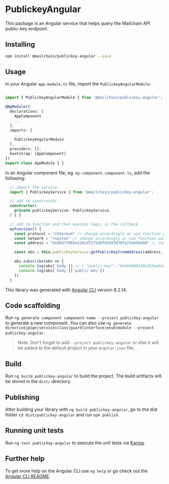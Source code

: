 # PublickeyAngular

This package is an Angular service that helps query the Mailchain API public-key endpoint.

## Installing

```sh
npm install @mailchain/publickey-angular --save
```

## Usage

In your Angular `app.module.ts` file, import the `PublickeyAngularModule`:

```ts

import { PublickeyAngularModule } from '@mailchain/publickey-angular';

@NgModule({
  declarations: [
    AppComponent
    ...
  ],
  imports: [
    ...
    PublickeyAngularModule
  ],
  providers: [],
  bootstrap: [AppComponent]
})
export class AppModule { }
```

In an Angular component file, eg. `my-component.component.ts`, add the following:

``` ts
  // import the service
  import { PublickeyService } from '@mailchain/publickey-angular';

  // add to constructor
  constructor(
    private publickeyService: PublickeyService,
  ) { }

  // add to function and then execute logic in the callback
  myFunction() {
    const protocol = "ethereum" // change accordingly or use function params
    const network = "ropsten" // change accordingly or use function params
    const address = "0xd6d77865e128cd727526f45583d707a72eb56eb0" // change accordingly or use function params

    const obs = this.publicKeyService.getPublicKeyFromAddress(address, protocol, network)

    obs.subscribe(obs => {
      console.log(obs['body']) // { "public-key": "0x69d908510e355beb1d5bf2df8129e5b6401e1969891e8016a0b2300739bbb00687055e5924a2fd8dd35f069dc14d8147aa11c1f7e2f271573487e1beeb2be9d0",   "public-key-encoding": "hex/0x-prefix",   "public-key-kind": "secp256k1",   "supported-encryption-types": [     "aes256cbc",     "noop"  ]}
      console.log(obs['body']['public-key'])
    })
  }

```

This library was generated with [Angular CLI](https://github.com/angular/angular-cli) version 8.2.14.

## Code scaffolding

Run `ng generate component component-name --project publickey-angular` to generate a new component. You can also use `ng generate directive|pipe|service|class|guard|interface|enum|module --project publickey-angular`.
> Note: Don't forget to add `--project publickey-angular` or else it will be added to the default project in your `angular.json` file. 

## Build

Run `ng build publickey-angular` to build the project. The build artifacts will be stored in the `dist/` directory.

## Publishing

After building your library with `ng build publickey-angular`, go to the dist folder `cd dist/publickey-angular` and run `npm publish`.

## Running unit tests

Run `ng test publickey-angular` to execute the unit tests via [Karma](https://karma-runner.github.io).

## Further help

To get more help on the Angular CLI use `ng help` or go check out the [Angular CLI README](https://github.com/angular/angular-cli/blob/master/README.md).
